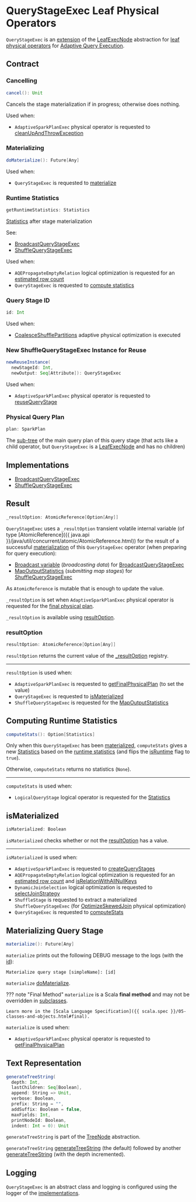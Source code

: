 # QueryStageExec Leaf Physical Operators

`QueryStageExec` is an [extension](#contract) of the [LeafExecNode](SparkPlan.md#LeafExecNode) abstraction for [leaf physical operators](#implementations) for [Adaptive Query Execution](../adaptive-query-execution/index.md).

## Contract

### <span id="cancel"> Cancelling

```scala
cancel(): Unit
```

Cancels the stage materialization if in progress; otherwise does nothing.

Used when:

* `AdaptiveSparkPlanExec` physical operator is requested to [cleanUpAndThrowException](AdaptiveSparkPlanExec.md#cleanUpAndThrowException)

### <span id="doMaterialize"> Materializing

```scala
doMaterialize(): Future[Any]
```

Used when:

* `QueryStageExec` is requested to [materialize](#materialize)

### <span id="getRuntimeStatistics"> Runtime Statistics

```scala
getRuntimeStatistics: Statistics
```

[Statistics](../cost-based-optimization/Statistics.md) after stage materialization

See:

* [BroadcastQueryStageExec](BroadcastQueryStageExec.md#getRuntimeStatistics)
* [ShuffleQueryStageExec](ShuffleQueryStageExec.md#getRuntimeStatistics)

Used when:

* `AQEPropagateEmptyRelation` logical optimization is requested for an [estimated row count](../logical-optimizations/AQEPropagateEmptyRelation.md#getEstimatedRowCount)
* `QueryStageExec` is requested to [compute statistics](#computeStats)

### <span id="id"> Query Stage ID

```scala
id: Int
```

Used when:

* [CoalesceShufflePartitions](../physical-optimizations/CoalesceShufflePartitions.md) adaptive physical optimization is executed

### <span id="newReuseInstance"> New ShuffleQueryStageExec Instance for Reuse

```scala
newReuseInstance(
  newStageId: Int,
  newOutput: Seq[Attribute]): QueryStageExec
```

Used when:

* `AdaptiveSparkPlanExec` physical operator is requested to [reuseQueryStage](AdaptiveSparkPlanExec.md#reuseQueryStage)

### <span id="plan"> Physical Query Plan

```scala
plan: SparkPlan
```

The [sub-tree](SparkPlan.md) of the main query plan of this query stage (that acts like a child operator, but `QueryStageExec` is a [LeafExecNode](SparkPlan.md#LeafExecNode) and has no children)

## Implementations

* <span id="BroadcastQueryStageExec"> [BroadcastQueryStageExec](BroadcastQueryStageExec.md)
* <span id="ShuffleQueryStageExec"> [ShuffleQueryStageExec](ShuffleQueryStageExec.md)

## <span id="resultOption"><span id="_resultOption"> Result

```scala
_resultOption: AtomicReference[Option[Any]]
```

`QueryStageExec` uses a `_resultOption` transient volatile internal variable (of type [AtomicReference]({{ java.api }}/java/util/concurrent/atomic/AtomicReference.html)) for the result of a successful [materialization](#materialize) of this `QueryStageExec` operator (when preparing for query execution):

* [Broadcast variable](BroadcastQueryStageExec.md#materializeWithTimeout) (_broadcasting data_) for [BroadcastQueryStageExec](BroadcastQueryStageExec.md)
* [MapOutputStatistics](ShuffleQueryStageExec.md#mapStats) (_submitting map stages_) for [ShuffleQueryStageExec](ShuffleQueryStageExec.md)

As `AtomicReference` is mutable that is enough to update the value.

`_resultOption` is set when `AdaptiveSparkPlanExec` physical operator is requested for the [final physical plan](AdaptiveSparkPlanExec.md#getFinalPhysicalPlan).

`_resultOption` is available using [resultOption](#resultOption).

### <span id="resultOption"> resultOption

```scala
resultOption: AtomicReference[Option[Any]]
```

`resultOption` returns the current value of the [_resultOption](#_resultOption) registry.

---

`resultOption` is used when:

* `AdaptiveSparkPlanExec` is requested to [getFinalPhysicalPlan](AdaptiveSparkPlanExec.md#getFinalPhysicalPlan) (to set the value)
* `QueryStageExec` is requested to [isMaterialized](#isMaterialized)
* `ShuffleQueryStageExec` is requested for the [MapOutputStatistics](ShuffleQueryStageExec.md#mapStats)

## <span id="computeStats"> Computing Runtime Statistics

```scala
computeStats(): Option[Statistics]
```

Only when this `QueryStageExec` has been [materialized](#isMaterialized), `computeStats` gives a new [Statistics](../cost-based-optimization/Statistics.md) based on the [runtime statistics](#getRuntimeStatistics) (and flips the [isRuntime](../cost-based-optimization/Statistics.md#isRuntime) flag to `true`).

Otherwise, `computeStats` returns no statistics (`None`).

---

`computeStats` is used when:

* `LogicalQueryStage` logical operator is requested for the [Statistics](../logical-operators/LogicalQueryStage.md#computeStats)

## <span id="isMaterialized"> isMaterialized

```scala
isMaterialized: Boolean
```

`isMaterialized` checks whether or not the [resultOption](#resultOption) has a value.

---

`isMaterialized` is used when:

* `AdaptiveSparkPlanExec` is requested to [createQueryStages](AdaptiveSparkPlanExec.md#createQueryStages)
* `AQEPropagateEmptyRelation` logical optimization is requested for an [estimated row count](../logical-optimizations/AQEPropagateEmptyRelation.md#getEstimatedRowCount) and [isRelationWithAllNullKeys](../logical-optimizations/AQEPropagateEmptyRelation.md#isRelationWithAllNullKeys)
* `DynamicJoinSelection` logical optimization is requested to [selectJoinStrategy](../logical-optimizations/DynamicJoinSelection.md#selectJoinStrategy)
* `ShuffleStage` is requested to extract a materialized `ShuffleQueryStageExec` (for [OptimizeSkewedJoin](../physical-optimizations/OptimizeSkewedJoin.md) physical optimization)
* `QueryStageExec` is requested to [computeStats](#computeStats)

## <span id="materialize"> Materializing Query Stage

```scala
materialize(): Future[Any]
```

`materialize` prints out the following DEBUG message to the logs (with the [id](#id)):

```text
Materialize query stage [simpleName]: [id]
```

`materialize` [doMaterialize](#doMaterialize).

??? note "Final Method"
    `materialize` is a Scala **final method** and may not be overridden in [subclasses](#implementations).

    Learn more in the [Scala Language Specification]({{ scala.spec }}/05-classes-and-objects.html#final).

`materialize` is used when:

* `AdaptiveSparkPlanExec` physical operator is requested to [getFinalPhysicalPlan](AdaptiveSparkPlanExec.md#getFinalPhysicalPlan)

## <span id="generateTreeString"> Text Representation

```scala
generateTreeString(
  depth: Int,
  lastChildren: Seq[Boolean],
  append: String => Unit,
  verbose: Boolean,
  prefix: String = "",
  addSuffix: Boolean = false,
  maxFields: Int,
  printNodeId: Boolean,
  indent: Int = 0): Unit
```

`generateTreeString` is part of the [TreeNode](../catalyst/TreeNode.md#generateTreeString) abstraction.

`generateTreeString` [generateTreeString](../catalyst/TreeNode.md#generateTreeString) (the default) followed by another [generateTreeString](../catalyst/TreeNode.md#generateTreeString) (with the depth incremented).

## Logging

`QueryStageExec` is an abstract class and logging is configured using the logger of the [implementations](#implementations).
